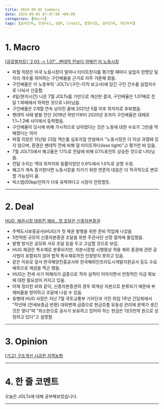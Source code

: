 ```yaml
---
title: 2024.09.05 Summary
date: 2024-09-05 07:47:00 +09:00
categories: [Macro]
tags: [금리인하, 컨센서스, GDP, Credit, 발행시장, 금리인하, 개인투자]
---
```


# 1. Macro

[[글로벌차트] '2,03 -> 1.07'...팬데믹 전보다 약해진 미 노동시장](https://news.einfomax.co.kr/news/articleView.html?idxno=4323907)

- 파월 의장은 미국 노동시장이 얼마나 타이트한지를 평가할 때마다 실업자 한명당 일자리 개수를 의미하는 구인배율을 근거로 자주 거론해 왔음.
- 구인배율은 미 노동부의 'JOLTs'(구인-이직 보고서)에 담긴 구인 건수를 실업자수로 나눠서 산출함.
- 4일(현지시간) 나온 7월 JOLTs를 기반으로 계산한 결과, 구인배율은 1.07배로 전달 1.16배에서 하락한 것으로 나타났음.
- 구인배율은 2개월 연속 낮아진 끝에 2021년 5월 이후 최저치로 후퇴했음.
- 팬데믹 사태 발발 전인 2019년 하반기부터 2020년 초까지 구인배율은 대체로 1.1~1.2배 사이에서 등락했음. 
- 구인배율이 당시에 비해 가시적으로 낮아졌다는 것은 노동에 대한 수요가 그만큼 약해졌다는 의미
- 파월 의장은 지난달 23일 잭슨홀 심포지엄 연설에서 "노동시장은 더 이상 과열돼 있지 않으며, 환경은 팬데믹 전에 비해 덜 타이트하다(less tight)"고 평가한 바 있음.
- 7월 JOLTS에서 해고율은 1.1%로 전달에 비해 0.1%포인트 상승한 것으로 나타났음.
- 전달 수치는 역대 최저치와 동률이었던 0.9%에서 1.0%로 상향 수정.
- 해고가 계속 증가한다면 노동시장을 지키기 위한 연준의 대응은 더 적극적으로 변모할 가능성이 큼.
- 빅스텝(50bp)인하가 더욱 유력하다고 시장이 전망할듯.


---

# 2. Deal

[HUG, 채권시장 데뷔전 채비...첫 조달은 신종자본증권](https://news.einfomax.co.kr/news/articleView.html?idxno=4323853)

- 주택도시보증공사(HUG)가 첫 채권 발행을 위한 준비 작업에 나섰음
- 5천억원 규모의 신종자본증권 조달을 위한 주관사단 선정 절차에 돌입했음.
- 발행 방식은 공모와 사모 조달 등을 두고 고심할 것으로 보임.
- HUG 채권은 특수채로 분류되지만, 자본시장법 시행령상 적용 제외 증권에 관련 공사법이 포함되지 않아 법적 특수채로까진 인정받지 못하고 있음.
- 같은 이유로 앞서 한국해양진흥공사와 한국해외인프라도시개발지원공사 등도 수요예측으로 채권을 찍곤 했음.
- HUG는 전세 사기 피해자가 급증으로 적자 실적이 이어지면서 안정적인 자금 확보에 대한 필요성이 커지고 있음.
- 어제 정리한 바와 같이, 신종자본증권의 경우 회계상 자본으로 분류되기 때문에 부채비율을 방어하고 조달에 나설 수 있음.
- 유병태 HUG 사장은 지난 7월 국토교통부 기자단과 가진 취임 1주년 간담회에서 "작년에 (전세보증금 반환) 대위변제 급증으로 현금흐름 유동성 관리에 문제가 생긴 것은 맞다"며 "최소한으로 공사가 보유하고 있어야 하는 현금은 1조5천억 원으로 상정하고 있다"고 설명함.

---

# 3. Opinion

[[기고] 구조개선 시급한 지역농협](https://www.mk.co.kr/news/contributors/11108711)

---

# 4. 한 줄 코멘트

오늘은 JOLTs에 대해 공부해보았습니다.

---